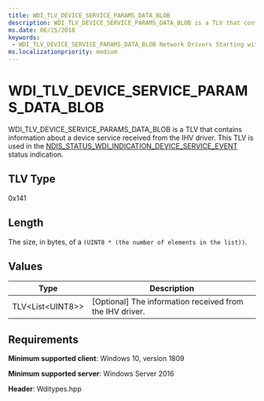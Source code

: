 ```yaml
---
title: WDI_TLV_DEVICE_SERVICE_PARAMS_DATA_BLOB
description: WDI_TLV_DEVICE_SERVICE_PARAMS_DATA_BLOB is a TLV that contains information about a device service received from the IHV driver.
ms.date: 06/15/2018
keywords:
 - WDI_TLV_DEVICE_SERVICE_PARAMS_DATA_BLOB Network Drivers Starting with Windows Vista
ms.localizationpriority: medium
---
```


# WDI_TLV_DEVICE_SERVICE_PARAMS_DATA_BLOB

WDI_TLV_DEVICE_SERVICE_PARAMS_DATA_BLOB is a TLV that contains information about a device service received from the IHV driver. This TLV is used in the [NDIS_STATUS_WDI_INDICATION_DEVICE_SERVICE_EVENT](ndis-status-wdi-indication-device-service-event.md) status indication.

## TLV Type

0x141

## Length

The size, in bytes, of a `(UINT8 * (the number of elements in the list))`.

## Values

| Type | Description |
| --- | --- |
| TLV\<List\<UINT8\>\> | [Optional] The information received from the IHV driver. |

## Requirements

**Minimum supported client**: Windows 10, version 1809

**Minimum supported server**: Windows Server 2016

**Header**: Wditypes.hpp

